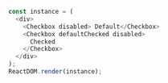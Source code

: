 <!--start-code-->

```js
const instance = (
  <div>
    <Checkbox disabled> Default</Checkbox>
    <Checkbox defaultChecked disabled>
      Checked
    </Checkbox>
  </div>
);
ReactDOM.render(instance);
```

<!--end-code-->
